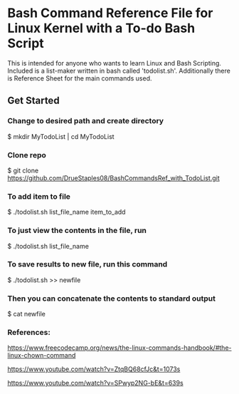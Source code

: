 # Bash Command Reference File for Linux Kernel with a To-do Bash Script
This is intended for anyone who wants to learn Linux and Bash Scripting. Included is a list-maker written in bash called 'todolist.sh'. Additionally there is Reference Sheet for the main commands used.

## Get Started 

### Change to desired path and create directory
$ mkdir MyTodoList | cd MyTodoList

### Clone repo
$ git clone https://github.com/DrueStaples08/BashCommandsRef_with_TodoList.git

### To add item to file 
$ ./todolist.sh list_file_name item_to_add

### To just view the contents in the file, run 
$ ./todolist.sh list_file_name 

### To save results to new file, run this command
$ ./todolist.sh >> newfile

### Then you can concatenate the contents to standard output
$ cat newfile

### References:
https://www.freecodecamp.org/news/the-linux-commands-handbook/#the-linux-chown-command

https://www.youtube.com/watch?v=ZtqBQ68cfJc&t=1073s

https://www.youtube.com/watch?v=SPwyp2NG-bE&t=639s

